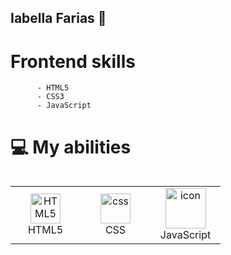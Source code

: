 ## Iabella Farias 💖


<div>

  # Frontend skills
          - HTML5
          - CSS3
          - JavaScript

</div>


# 💻 My abilities 
<div style="display: flex; align-items: flex-start; align: center">
<table align="center">
    <td align="center"  width="96">
        <img src="https://skillicons.dev/icons?i=html" width="48" height="48" alt="HTML5" />
      <br>HTML5
    </td>
    <td align="center" width="96">
        <img src="https://skillicons.dev/icons?i=css" width="48" height="48" alt="css" />
      <br>CSS
    </td>
<td align="center" width="96">
        <img src="https://techstack-generator.vercel.app/js-icon.svg" alt="icon" width="65" height="65" />
      <br>JavaScript
    </td>
 </tr>
</table>
</div>

